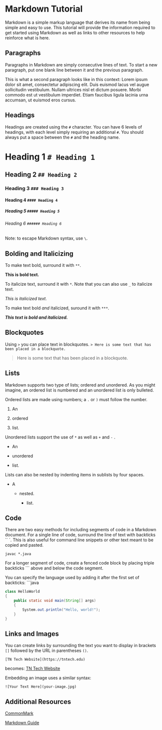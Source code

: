 # Markdown Tutorial

Markdown is a simple markup language that derives its name from being simple and easy to use. This tutorial will provide the information required to get started using Markdown as well as links to other resources to help reinforce what is here.

## Paragraphs

Paragraphs in Markdown are simply consecutive lines of text. To start a new paragraph, put one blank line between it and the previous paragraph.

This is what a second paragraph looks like in this context: Lorem ipsum dolor sit amet, consectetur adipiscing elit. Duis euismod  lacus vel augue sollicitudin vestibulum. Nullam ultrices nisl et dictum posuere. Morbi commodo est ut vestibulum imperdiet. Etiam faucibus ligula lacinia urna accumsan, ut euismod eros cursus. 

## Headings

Headings are created using the `#` character. You can have 6 levels of headings, with each level simply requiring an additional `#`. You should always put a space between the `#` and the heading name.

# Heading 1 `# Heading 1 `

## Heading 2 `## Heading 2 `

### Heading 3 `### Heading 3`

#### Heading 4 `#### Heading 4`

##### Heading 5 `##### Heading 5`

###### Heading 6 `###### Heading 6`

Note: to escape Markdown syntax, use `\`. 

## Bolding and Italicizing

To make text bold, surround it with `**`.

**This is bold text.**

To italicize text, surround it with `*`. Note that you can also use `_` to italicize text.

*This is italicized text.*

To make text bold *and* italicized, suround it with `***`.

***This text is bold and italicized.***

## Blockquotes

Using `>` you can place text in blockquotes.  `> Here is some text that has been placed in a blockquote.`

> Here is some text that has been placed in a blockquote.

## Lists

Markdown supports two type of lists; ordered and unordered. As you might imagine, an ordered list is numbered and an unordered list is only bulleted.

Ordered lists are made using numbers; a `.` or `)` must follow the number.

1. An

2. ordered

3. list.

Unordered lists support the use of `*` as well as `+` and `-` .

* An 

* unordered

* list.

Lists can also be nested by indenting items in sublists by four spaces. 

* A
  
  * nested.
    
    * list.

## Code

There are two easy methods for including segments of code in a Markdown document. For a single line of code, surround the line of text with backticks `` `. This is also useful for command line snippets or other text meant to be copied and pasted.

` javac *.java `

For a longer segment of code, create a fenced code block by placing triple backticks \`\`\` above and below the code segment.

You can specify the language used by adding it after the first set of backticks: \`\`\`java

```java
class HelloWorld
{
    public static void main(String[] args)
    {
        System.out.println("Hello, world!");
    }
}
```

## Links and Images

You can create links by surrounding the text you want to display in brackets `[]` followed by the URL in parentheses `()`.

`[TN Tech Website](https://tntech.edu)`

becomes: [TN Tech Website](https://tntech.edu)

Embedding an image uses a similar syntax:

`![Your Text Here](your-image.jpg)` 

## Additional Resources

[CommonMark](https://commonmark.org/)

[Markdown Guide](https://www.markdownguide.org/)

